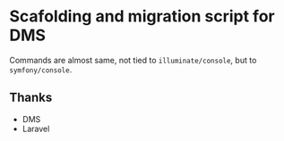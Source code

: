 # Scafolding and migration script for DMS

Commands are almost same, not tied to `illuminate/console`, but to `symfony/console`.

## Thanks

* DMS
* Laravel
